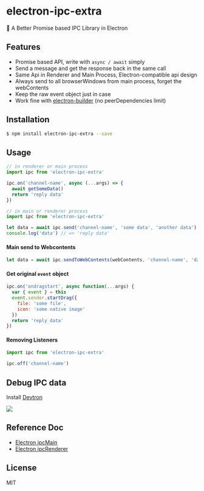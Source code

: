 # electron-ipc-extra

:dart: A Better Promise based IPC Library in Electron

## Features

- Promise based API, write with `async / await` simply
- Send a message and get the response back in the same call
- Same Api in Renderer and Main Process, Electron-compatible api design
- Always send to all browserWindows from main process, forget the webContents
- Keep the raw event object just in case
- Work fine with [electron-builder](https://github.com/electron-userland/electron-builder) (no peerDependencies limit)

## Installation

```sh
$ npm install electron-ipc-extra --save
```

## Usage

```js
// in renderer or main process
import ipc from 'electron-ipc-extra'

ipc.on('channel-name', async (...args) => {
  await getSomeData()
  return 'reply data'
})
```

```js
// in main or renderer process
import ipc from 'electron-ipc-extra'

let data = await ipc.send('channel-name', 'some data', 'another data')
console.log('data') // => 'reply data'
```

#### Main send to Webcontents

```js
let data = await ipc.sendToWebContents(webContents, 'channel-name', 'data')
```

#### Get original `event` object

```js
ipc.on('ondragstart', async function(...args) {
  var { event } = this
  event.sender.startDrag({
    file: 'some file',
    icon: 'some native image'
  })
  return 'reply data'
})
```

#### Removing Listeners

```js
import ipc from 'electron-ipc-extra'

ipc.off('channel-name')
```

## Debug IPC data

Install [Devtron](https://electronjs.org/devtron)

![](https://user-images.githubusercontent.com/4565306/58407720-0bf0da00-809f-11e9-9a79-ea2202d9421b.png)

## Reference Doc

- [Electron ipcMain](https://electronjs.org/docs/api/ipc-main)
- [Electron ipcRenderer](https://electronjs.org/docs/api/ipc-renderer)

## License

MIT
